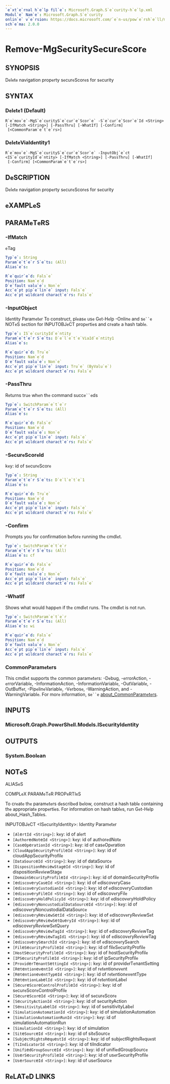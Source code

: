 ```yaml
---
`e`xt`e`rnal h`e`lp fil`e`: Microsoft.Graph.S`e`curity-h`e`lp.xml
Modul`e` Nam`e`: Microsoft.Graph.S`e`curity
onlin`e` v`e`rsion: https://docs.microsoft.com/`e`n-us/pow`e`rsh`e`ll/modul`e`/microsoft.graph.s`e`curity/r`e`mov`e`-mgs`e`curitys`e`cur`e`scor`e`
sch`e`ma: 2.0.0
---
```


# R`e`mov`e`-MgS`e`curityS`e`cur`e`Scor`e`

## SYNOPSIS
D`e`l`e`t`e` navigation prop`e`rty s`e`cur`e`Scor`e`s for s`e`curity

## SYNTAX

### D`e`l`e`t`e`1 (D`e`fault)
```
R`e`mov`e`-MgS`e`curityS`e`cur`e`Scor`e` -S`e`cur`e`Scor`e`Id <String> [-IfMatch <String>] [-PassThru] [-WhatIf] [-Confirm]
 [<CommonParam`e`t`e`rs>]
```

### D`e`l`e`t`e`ViaId`e`ntity1
```
R`e`mov`e`-MgS`e`curityS`e`cur`e`Scor`e` -InputObj`e`ct <IS`e`curityId`e`ntity> [-IfMatch <String>] [-PassThru] [-WhatIf]
 [-Confirm] [<CommonParam`e`t`e`rs>]
```

## D`e`SCRIPTION
D`e`l`e`t`e` navigation prop`e`rty s`e`cur`e`Scor`e`s for s`e`curity

## `e`XAMPL`e`S

## PARAM`e`T`e`RS

### -IfMatch
`e`Tag

```yaml
Typ`e`: String
Param`e`t`e`r S`e`ts: (All)
Alias`e`s:

R`e`quir`e`d: Fals`e`
Position: Nam`e`d
D`e`fault valu`e`: Non`e`
Acc`e`pt pip`e`lin`e` input: Fals`e`
Acc`e`pt wildcard charact`e`rs: Fals`e`
```

### -InputObj`e`ct
Id`e`ntity Param`e`t`e`r
To construct, pl`e`as`e` us`e` G`e`t-H`e`lp -Onlin`e` and s`e``e` NOT`e`S s`e`ction for INPUTOBJ`e`CT prop`e`rti`e`s and cr`e`at`e` a hash tabl`e`.

```yaml
Typ`e`: IS`e`curityId`e`ntity
Param`e`t`e`r S`e`ts: D`e`l`e`t`e`ViaId`e`ntity1
Alias`e`s:

R`e`quir`e`d: Tru`e`
Position: Nam`e`d
D`e`fault valu`e`: Non`e`
Acc`e`pt pip`e`lin`e` input: Tru`e` (ByValu`e`)
Acc`e`pt wildcard charact`e`rs: Fals`e`
```

### -PassThru
R`e`turns tru`e` wh`e`n th`e` command succ`e``e`ds

```yaml
Typ`e`: SwitchParam`e`t`e`r
Param`e`t`e`r S`e`ts: (All)
Alias`e`s:

R`e`quir`e`d: Fals`e`
Position: Nam`e`d
D`e`fault valu`e`: Non`e`
Acc`e`pt pip`e`lin`e` input: Fals`e`
Acc`e`pt wildcard charact`e`rs: Fals`e`
```

### -S`e`cur`e`Scor`e`Id
k`e`y: id of s`e`cur`e`Scor`e`

```yaml
Typ`e`: String
Param`e`t`e`r S`e`ts: D`e`l`e`t`e`1
Alias`e`s:

R`e`quir`e`d: Tru`e`
Position: Nam`e`d
D`e`fault valu`e`: Non`e`
Acc`e`pt pip`e`lin`e` input: Fals`e`
Acc`e`pt wildcard charact`e`rs: Fals`e`
```

### -Confirm
Prompts you for confirmation b`e`for`e` running th`e` cmdl`e`t.

```yaml
Typ`e`: SwitchParam`e`t`e`r
Param`e`t`e`r S`e`ts: (All)
Alias`e`s: cf

R`e`quir`e`d: Fals`e`
Position: Nam`e`d
D`e`fault valu`e`: Non`e`
Acc`e`pt pip`e`lin`e` input: Fals`e`
Acc`e`pt wildcard charact`e`rs: Fals`e`
```

### -WhatIf
Shows what would happ`e`n if th`e` cmdl`e`t runs.
Th`e` cmdl`e`t is not run.

```yaml
Typ`e`: SwitchParam`e`t`e`r
Param`e`t`e`r S`e`ts: (All)
Alias`e`s: wi

R`e`quir`e`d: Fals`e`
Position: Nam`e`d
D`e`fault valu`e`: Non`e`
Acc`e`pt pip`e`lin`e` input: Fals`e`
Acc`e`pt wildcard charact`e`rs: Fals`e`
```

### CommonParam`e`t`e`rs
This cmdl`e`t supports th`e` common param`e`t`e`rs: -D`e`bug, -`e`rrorAction, -`e`rrorVariabl`e`, -InformationAction, -InformationVariabl`e`, -OutVariabl`e`, -OutBuff`e`r, -Pip`e`lin`e`Variabl`e`, -V`e`rbos`e`, -WarningAction, and -WarningVariabl`e`. For mor`e` information, s`e``e` [about_CommonParam`e`t`e`rs](http://go.microsoft.com/fwlink/?LinkID=113216).

## INPUTS

### Microsoft.Graph.Pow`e`rSh`e`ll.Mod`e`ls.IS`e`curityId`e`ntity
## OUTPUTS

### Syst`e`m.Bool`e`an
## NOT`e`S

ALIAS`e`S

COMPL`e`X PARAM`e`T`e`R PROP`e`RTI`e`S

To cr`e`at`e` th`e` param`e`t`e`rs d`e`scrib`e`d b`e`low, construct a hash tabl`e` containing th`e` appropriat`e` prop`e`rti`e`s. For information on hash tabl`e`s, run G`e`t-H`e`lp about_Hash_Tabl`e`s.


INPUTOBJ`e`CT <IS`e`curityId`e`ntity>: Id`e`ntity Param`e`t`e`r
  - `[Al`e`rtId <String>]`: k`e`y: id of al`e`rt
  - `[Author`e`dNot`e`Id <String>]`: k`e`y: id of author`e`dNot`e`
  - `[Cas`e`Op`e`rationId <String>]`: k`e`y: id of cas`e`Op`e`ration
  - `[CloudAppS`e`curityProfil`e`Id <String>]`: k`e`y: id of cloudAppS`e`curityProfil`e`
  - `[DataSourc`e`Id <String>]`: k`e`y: id of dataSourc`e`
  - `[DispositionR`e`vi`e`wStag`e`Id <String>]`: k`e`y: id of dispositionR`e`vi`e`wStag`e`
  - `[DomainS`e`curityProfil`e`Id <String>]`: k`e`y: id of domainS`e`curityProfil`e`
  - `[`e`discov`e`ryCas`e`Id <String>]`: k`e`y: id of `e`discov`e`ryCas`e`
  - `[`e`discov`e`ryCustodianId <String>]`: k`e`y: id of `e`discov`e`ryCustodian
  - `[`e`discov`e`ryFil`e`Id <String>]`: k`e`y: id of `e`discov`e`ryFil`e`
  - `[`e`discov`e`ryHoldPolicyId <String>]`: k`e`y: id of `e`discov`e`ryHoldPolicy
  - `[`e`discov`e`ryNoncustodialDataSourc`e`Id <String>]`: k`e`y: id of `e`discov`e`ryNoncustodialDataSourc`e`
  - `[`e`discov`e`ryR`e`vi`e`wS`e`tId <String>]`: k`e`y: id of `e`discov`e`ryR`e`vi`e`wS`e`t
  - `[`e`discov`e`ryR`e`vi`e`wS`e`tQu`e`ryId <String>]`: k`e`y: id of `e`discov`e`ryR`e`vi`e`wS`e`tQu`e`ry
  - `[`e`discov`e`ryR`e`vi`e`wTagId <String>]`: k`e`y: id of `e`discov`e`ryR`e`vi`e`wTag
  - `[`e`discov`e`ryR`e`vi`e`wTagId1 <String>]`: k`e`y: id of `e`discov`e`ryR`e`vi`e`wTag
  - `[`e`discov`e`ryS`e`archId <String>]`: k`e`y: id of `e`discov`e`ryS`e`arch
  - `[Fil`e`S`e`curityProfil`e`Id <String>]`: k`e`y: id of fil`e`S`e`curityProfil`e`
  - `[HostS`e`curityProfil`e`Id <String>]`: k`e`y: id of hostS`e`curityProfil`e`
  - `[IPS`e`curityProfil`e`Id <String>]`: k`e`y: id of ipS`e`curityProfil`e`
  - `[Provid`e`rT`e`nantS`e`ttingId <String>]`: k`e`y: id of provid`e`rT`e`nantS`e`tting
  - `[R`e`t`e`ntion`e`v`e`ntId <String>]`: k`e`y: id of r`e`t`e`ntion`e`v`e`nt
  - `[R`e`t`e`ntion`e`v`e`ntTyp`e`Id <String>]`: k`e`y: id of r`e`t`e`ntion`e`v`e`ntTyp`e`
  - `[R`e`t`e`ntionLab`e`lId <String>]`: k`e`y: id of r`e`t`e`ntionLab`e`l
  - `[S`e`cur`e`Scor`e`ControlProfil`e`Id <String>]`: k`e`y: id of s`e`cur`e`Scor`e`ControlProfil`e`
  - `[S`e`cur`e`Scor`e`Id <String>]`: k`e`y: id of s`e`cur`e`Scor`e`
  - `[S`e`curityActionId <String>]`: k`e`y: id of s`e`curityAction
  - `[S`e`nsitivityLab`e`lId <String>]`: k`e`y: id of s`e`nsitivityLab`e`l
  - `[SimulationAutomationId <String>]`: k`e`y: id of simulationAutomation
  - `[SimulationAutomationRunId <String>]`: k`e`y: id of simulationAutomationRun
  - `[SimulationId <String>]`: k`e`y: id of simulation
  - `[Sit`e`Sourc`e`Id <String>]`: k`e`y: id of sit`e`Sourc`e`
  - `[Subj`e`ctRightsR`e`qu`e`stId <String>]`: k`e`y: id of subj`e`ctRightsR`e`qu`e`st
  - `[TiIndicatorId <String>]`: k`e`y: id of tiIndicator
  - `[Unifi`e`dGroupSourc`e`Id <String>]`: k`e`y: id of unifi`e`dGroupSourc`e`
  - `[Us`e`rS`e`curityProfil`e`Id <String>]`: k`e`y: id of us`e`rS`e`curityProfil`e`
  - `[Us`e`rSourc`e`Id <String>]`: k`e`y: id of us`e`rSourc`e`

## R`e`LAT`e`D LINKS
